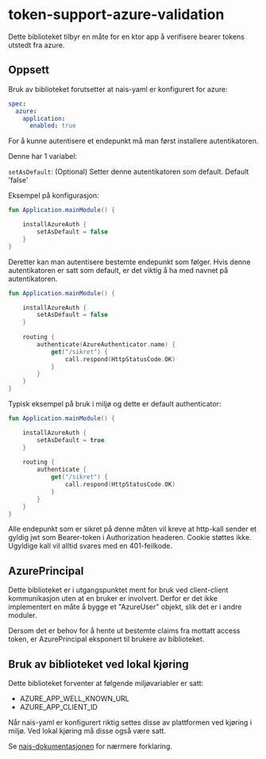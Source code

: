 # token-support-azure-validation

Dette biblioteket tilbyr en måte for en ktor app å verifisere bearer tokens utstedt fra azure.

## Oppsett

Bruk av biblioteket forutsetter at nais-yaml er konfigurert for azure:

```yaml
spec:
  azure:
    application:
      enabled: true
```

For å kunne autentisere et endepunkt må man først installere autentikatoren.

Denne har 1 variabel:

`setAsDefault`: (Optional) Setter denne autentikatoren som default. Default 'false'
 
Eksempel på konfigurasjon:

```kotlin
fun Application.mainModule() {

    installAzureAuth {
        setAsDefault = false
    }
}
```

Deretter kan man autentisere bestemte endepunkt som følger. Hvis denne autentikatoren er satt som default, er det
viktig å ha med navnet på autentikatoren.

```kotlin
fun Application.mainModule() {

    installAzureAuth {
        setAsDefault = false
    }
    
    routing {
        authenticate(AzureAuthenticator.name) {
            get("/sikret") {
                call.respond(HttpStatusCode.OK)
            }
        }
    }
}
```

Typisk eksempel på bruk i miljø og dette er default authenticator:

```kotlin
fun Application.mainModule() {

    installAzureAuth {
        setAsDefault = true
    }
    
    routing {
        authenticate {
            get("/sikret") {
                call.respond(HttpStatusCode.OK)
            }
        }
    }
}
```

Alle endepunkt som er sikret på denne måten vil kreve at http-kall sender et gyldig jwt som Bearer-token
i Authorization headeren. Cookie støttes ikke. Ugyldige kall vil alltid svares med en 401-feilkode.

## AzurePrincipal

Dette biblioteket er i utgangspunktet ment for bruk ved client-client kommunikasjon uten at en bruker er involvert. 
Derfor er det ikke implementert en måte å bygge et "AzureUser" objekt, slik det er i andre moduler.

Dersom det er behov for å hente ut bestemte claims fra mottatt access token, er AzurePrincipal eksponert til brukere av biblioteket.

## Bruk av biblioteket ved lokal kjøring 

Dette biblioteket forventer at følgende miljøvariabler er satt:

- AZURE_APP_WELL_KNOWN_URL
- AZURE_APP_CLIENT_ID

Når nais-yaml er konfigurert riktig settes disse av plattformen ved kjøring i miljø. Ved lokal kjøring må disse også være satt. 

Se [nais-dokumentasjonen](https://doc.nais.io/security/auth/azure-ad/index.html#runtime-variables-credentials) for nærmere forklaring.
